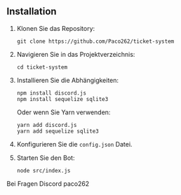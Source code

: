 ## Installation

1. Klonen Sie das Repository:
   ```
   git clone https://github.com/Paco262/ticket-system
   ```

2. Navigieren Sie in das Projektverzeichnis:
   ```
   cd ticket-system
   ```

3. Installieren Sie die Abhängigkeiten:
   ```
   npm install discord.js
   npm install sequelize sqlite3
   ```

   Oder wenn Sie Yarn verwenden:
   ```
   yarn add discord.js
   yarn add sequelize sqlite3
   ```

4. Konfigurieren Sie die `config.json` Datei.

5. Starten Sie den Bot:
   ```
   node src/index.js
   ```

Bei Fragen Discord paco262

